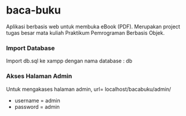# baca-buku
Aplikasi berbasis web untuk membuka eBook (PDF). Merupakan project tugas besar mata kuliah Praktikum Pemrograman Berbasis Objek.

<h3>Import Database</h3>
Import db.sql ke xampp dengan nama database : db

<h3>Akses Halaman Admin</h3>
Untuk mengakases halaman admin, url= localhost/bacabuku/admin/ <br>
<ul>
  <li>username = admin</li>
  <li>password = admin</li>
</ul>
